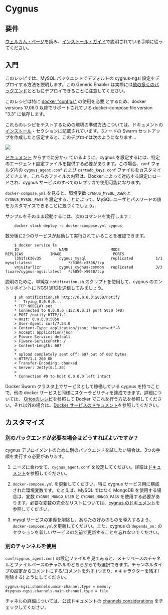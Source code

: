 # Cygnus

## 要件

[ウェルカム・ページ](../../../index.md)を読み、[インストール・ガイド](../../../installation.md)で説明されている手順に従ってください。

## 入門

このレシピでは、MySQL バックエンドでデフォルトの cygnus-ngsi 設定をデプロイする方法を説明します。この Generic Enabler は実際には[他の多くのバックエンド](http://fiware-cygnus.readthedocs.io/en/latest/cygnus-common/backends_catalogue/introduction/index.html)とともにデプロイできることに注意してください。

このレシピは特に [docker "configs"](https://docs.docker.com/compose/compose-file/#configs) の使用を必要 とするため、docker versions 17.06.0 以降でサポートされている docker-compose file version "3.3" に依存します。

これらのレシピをテストするための環境の準備方法については、ドキュメントの[インストール](../../../installation.md)・セクションに記載されています。3ノードの Swarm セットアップを作成したと仮定すると、このデプロイは次のようになります...

<img src='http://g.gravizo.com/g?
  digraph G {
      rankdir=LR;
      	compound=true;
      	node [shape="record" style="filled"];
      	splines=line;
      	Client [fillcolor="aliceblue"];
      	subgraph cluster {
      		label="Docker Swarm Cluster";
      		"Load Balancer" [fillcolor="aliceblue"];
            subgraph clustern3 {
          		label="Node 3";
                "Cygnus Agent 3" [fillcolor="aliceblue"];
            }
            subgraph clustern2 {
          		label="Node 2";
                "Cygnus Agent 2" [fillcolor="aliceblue"];
            }
            subgraph clustern1 {
          		label="Node 1";
                "Cygnus Agent" [fillcolor="aliceblue"];
            }
  			MySQL [fillcolor="aliceblue"];
      	}
      	Client -> "Load Balancer" [label="5050",lhead=cluster_0];
      	"Load Balancer" -> {"Cygnus Agent","Cygnus Agent 2","Cygnus Agent 3"};
      	"Cygnus Agent" -> MySQL [lhead=cluster_1];
      	"Cygnus Agent 2" -> MySQL [lhead=cluster_1];
      	"Cygnus Agent 3" -> MySQL [lhead=cluster_1];
  }
'>

[ドキュメント](http://fiware-cygnus.readthedocs.io/en/latest/cygnus-ngsi/installation_and_administration_guide/configuration_examples/index.html) からすでに分かっ ているように、cygnus を設定するには、特定のエージェント設定ファイルを提供する必要があります。この場合、`conf` フォルダ内の `cygnus_agent.conf` および `cartodb_keys.conf` ファイルをカスタマイズできます。これらのファイルの内容は、Docker によって対応する設定にロードされ、cygnus サービスのすべてのレプリカで使用可能になります。

`docker-compose.yml` を見ると、環境変数 `CYGNUS_MYSQL_USER` と `CYGNUS_MYSQL_PASS` を設定することによって、MySQL ユーザとパスワードの値をカスタマイズできることに気づくでしょう。

サンプルをそのまま起動するには、次のコマンドを実行します :

```
    docker stack deploy -c docker-compose.yml cygnus
```

数分後に2つのサービスが起動して実行されていることを確認できます。

```
    $ docker service ls
    ID                  NAME                   MODE                REPLICAS            IMAGE                       PORTS
    l3h1fsk36v35        cygnus_mysql           replicated          1/1                 mysql:latest                *:3306->3306/tcp
    vmju1turlizr        cygnus_cygnus-common   replicated          3/3                 fiware/cygnus-ngsi:latest   *:5050->5050/tcp
```

説明のために、単純な `notification.sh` スクリプトを使用して、cygnus のエントリポイントに NGSI 通知を送信してみましょう。

```
    $ sh notification.sh http://0.0.0.0:5050/notify
    *   Trying 0.0.0.0...
    * TCP_NODELAY set
    * Connected to 0.0.0.0 (127.0.0.1) port 5050 (#0)
    > POST /notify HTTP/1.1
    > Host: 0.0.0.0:5050
    > User-Agent: curl/7.54.0
    > Content-Type: application/json; charset=utf-8
    > Accept: application/json
    > Fiware-Service: default
    > Fiware-ServicePath: /
    > Content-Length: 607
    >
    * upload completely sent off: 607 out of 607 bytes
    < HTTP/1.1 200 OK
    < Transfer-Encoding: chunked
    < Server: Jetty(6.1.26)
    <
    * Connection #0 to host 0.0.0.0 left intact
```

Docker Swarm クラスタ上でサービスとして稼働している cygnus を持つことで、他の docker サービスと同様にスケーラビリティを達成できます。詳細については、 [Orionのレシピ](../../context-broker/ha/readme.md)を参照して Docker でこれを行う方法を参照してください。それ以外の場合は、[Docker サービスのドキュメント](https://docs.docker.com/engine/swarm/swarm-tutorial/scale-service/)を参照してください。

## カスタマイズ

### 別のバックエンドが必要な場合はどうすればよいですか？

cygnus デプロイメントのために別のバックエンドを試したい場合は、3つの手順を実行する必要があります。

1. ニーズに合わせて、`cygnus_agent.conf` を設定してください。詳細は[ドキュメント](http://fiware-cygnus.readthedocs.io/en/latest/cygnus-ngsi/installation_and_administration_guide/configuration_examples/index.html)を参照してください。

1. `docker-compose.yml` を更新してください。特に cygnus サービス用に構成された環境変数です。たとえば、MySQL ではなく MongoDB を使用する場合は、変数 `CYGNUS_MONGO_USER` と `CYGNUS_MONGO_PASS` を使用する必要があります。必要な変数の完全なリストについては、[cygnus のドキュメント](http://fiware-cygnus.readthedocs.io/en/latest/cygnus-ngsi/installation_and_administration_guide/install_with_docker/index.html#section3.2)を参照してください。

1. mysql サービスの定義を削除し、あなたの好みのものを導入するよう、`docker-compose.yml`を更新してください。また、cygnus の `depends_on:` のセクションを新しいサービスの名前で更新することを忘れないでください。

### 別のチャンネルを使用

`conf/cygnus_agent.conf` の設定ファイルを見てみると、メモリベースのチャネルとファイルベースのチャネルのどちらからでも選択できます。チャンネルタイプの設定からコメントにする/コメントを外す (つまり、`#` キャラクターを残す/削除する) ようにしてください。

    cygnus-ngsi.channels.main-channel.type = memory
    #cygnus-ngsi.channels.main-channel.type = file

チャネルの詳細については、公式ドキュメントの [channels considerations](https://github.com/telefonicaid/fiware-cygnus/blob/master/doc/cygnus-ngsi/installation_and_administration_guide/performance_tips.md#channel-considerations) をチェックしてください。
